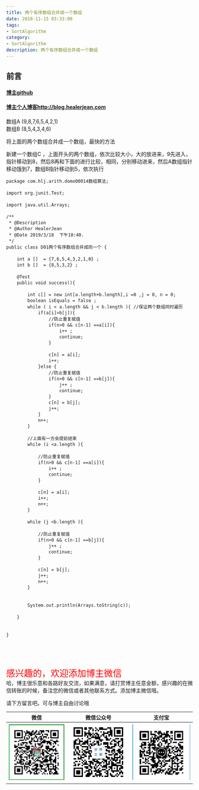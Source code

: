 ```yaml
---
title: 两个有序数组合并成一个数组
date: 2018-11-15 03:33:00
tags: 
- SortAlgorithm
category: 
- SortAlgorithm
description: 两个有序数组合并成一个数组
---
```

<!-- image url 
https://raw.githubusercontent.com/HealerJean/HealerJean.github.io/master/blogImages
　　首行缩进


<font  clalss="healerColor" color="red" size="5" >     

</font>

<font  clalss="healerSize"  size="5" >     </font>

-->

## 前言

#### [博主github](https://github.com/HealerJean)
#### [博主个人博客http://blog.healerjean.com](http://HealerJean.github.io)    


数组A (9,8,7,6,5,4,2,1)     
数组B (8,5,4,3,4,6)   

将上面的两个数组合并成一个数组，最快的方法

新建一个数组C ，上面开头的两个数组，依次比较大小，大的放进来，9先进入，指针移动到8，然后8再和下面的进行比较，相同，分别移动进来，然后A数组指针移动饿到7，数组B指针移动到5，依次执行


```
package com.hlj.arith.domo00014数组算法;

import org.junit.Test;

import java.util.Arrays;

/**
 * @Description
 * @Author HealerJean
 * @Date 2019/3/18  下午10:40.
 */
public class D01两个有序数组合并成同一个 {

    int a []  = {7,6,5,4,3,2,1,0} ;
    int b []  = {8,5,3,2} ;

    @Test
    public void success(){

        int c[] = new int[a.length+b.length],i =0 ,j = 0, n = 0;
        boolean isEquals = false ;
        while ( i < a.length && j < b.length ){ //保证两个数组同时遍历
            if(a[i]>b[j]){
                //防止重复赋值
                if(n>0 && c[n-1] ==a[i]){
                    i++ ;
                    continue;
                }

                c[n] = a[i];
                i++;
            }else {
                //防止重复赋值
                if(n>0 && c[n-1] ==b[j]){
                    j++ ;
                    continue;
                }
                c[n] = b[j];
                j++;
            }
            n++;
        }

        //上面有一方会提前结束
        while (i <a.length ){

            //防止重复赋值
            if(n>0 && c[n-1] ==a[i]){
                i++ ;
                continue;
            }

            c[n] = a[i];
            i++;
            n++;
        }

        while (j <b.length ){

            //防止重复赋值
            if(n>0 && c[n-1] ==b[j]){
                j++ ;
                continue;
            }

            c[n] = b[j];
            j++;
            n++;
        }


        System.out.println(Arrays.toString(c));

    }


}

```



<br/><br/> 
<font  color="red" size="5" >     
感兴趣的，欢迎添加博主微信
 </font>
<br>
哈，博主很乐意和各路好友交流，如果满意，请打赏博主任意金额，感兴趣的在微信转账的时候，备注您的微信或者其他联系方式。添加博主微信哦。    

请下方留言吧。可与博主自由讨论哦

|微信 | 微信公众号|支付宝|
|:-------:|:-------:|:------:|
| ![微信](https://raw.githubusercontent.com/HealerJean/HealerJean.github.io/master/assets/img/tctip/weixin.jpg)|![微信公众号](https://raw.githubusercontent.com/HealerJean/HealerJean.github.io/master/assets/img/my/qrcode_for_gh_a23c07a2da9e_258.jpg)|![支付宝](https://raw.githubusercontent.com/HealerJean/HealerJean.github.io/master/assets/img/tctip/alpay.jpg) |



<!-- Gitalk 评论 start  -->

<link rel="stylesheet" href="https://unpkg.com/gitalk/dist/gitalk.css">
<script src="https://unpkg.com/gitalk@latest/dist/gitalk.min.js"></script> 
<div id="gitalk-container"></div>    
 <script type="text/javascript">
    var gitalk = new Gitalk({
		clientID: `1d164cd85549874d0e3a`,
		clientSecret: `527c3d223d1e6608953e835b547061037d140355`,
		repo: `HealerJean.github.io`,
		owner: 'HealerJean',
		admin: ['HealerJean'],
		id: 'kTJW1fcDyzSNb7XU',
    });
    gitalk.render('gitalk-container');
</script> 

<!-- Gitalk end -->

